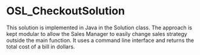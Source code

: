 # OSL_CheckoutSolution

This solution is implemented in Java in the Solution class. The approach is kept modular to allow the Sales Manager to easily
change sales strategy outside the main function. It uses a command line interface and returns the total cost of a bill in dollars.
